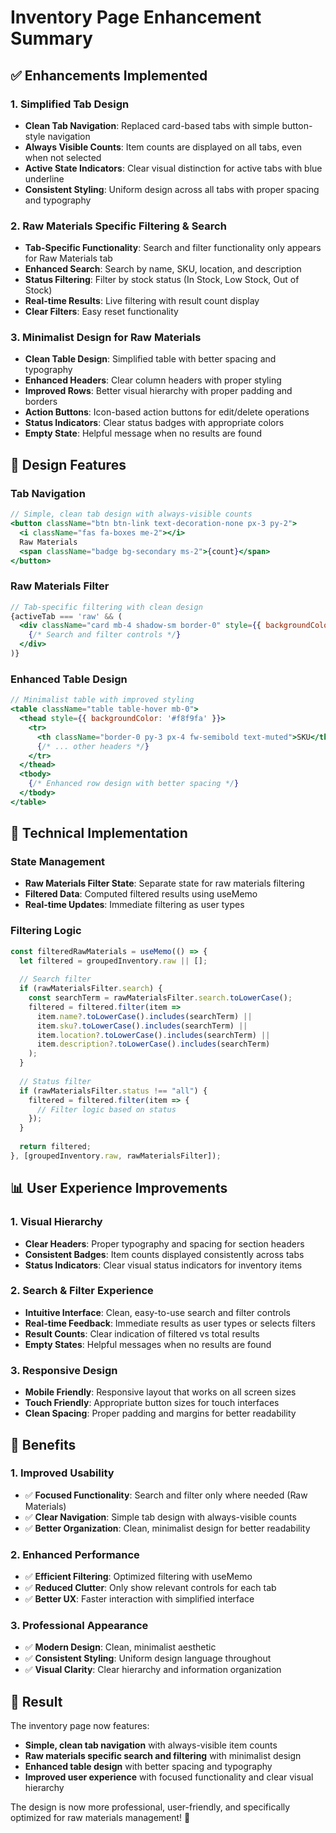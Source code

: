 # Inventory Page Enhancement Summary

## ✅ **Enhancements Implemented**

### **1. Simplified Tab Design**
- **Clean Tab Navigation**: Replaced card-based tabs with simple button-style navigation
- **Always Visible Counts**: Item counts are displayed on all tabs, even when not selected
- **Active State Indicators**: Clear visual distinction for active tabs with blue underline
- **Consistent Styling**: Uniform design across all tabs with proper spacing and typography

### **2. Raw Materials Specific Filtering & Search**
- **Tab-Specific Functionality**: Search and filter functionality only appears for Raw Materials tab
- **Enhanced Search**: Search by name, SKU, location, and description
- **Status Filtering**: Filter by stock status (In Stock, Low Stock, Out of Stock)
- **Real-time Results**: Live filtering with result count display
- **Clear Filters**: Easy reset functionality

### **3. Minimalist Design for Raw Materials**
- **Clean Table Design**: Simplified table with better spacing and typography
- **Enhanced Headers**: Clear column headers with proper styling
- **Improved Rows**: Better visual hierarchy with proper padding and borders
- **Action Buttons**: Icon-based action buttons for edit/delete operations
- **Status Indicators**: Clear status badges with appropriate colors
- **Empty State**: Helpful message when no results are found

## **🎨 Design Features**

### **Tab Navigation**
```jsx
// Simple, clean tab design with always-visible counts
<button className="btn btn-link text-decoration-none px-3 py-2">
  <i className="fas fa-boxes me-2"></i>
  Raw Materials 
  <span className="badge bg-secondary ms-2">{count}</span>
</button>
```

### **Raw Materials Filter**
```jsx
// Tab-specific filtering with clean design
{activeTab === 'raw' && (
  <div className="card mb-4 shadow-sm border-0" style={{ backgroundColor: '#f8f9fa' }}>
    {/* Search and filter controls */}
  </div>
)}
```

### **Enhanced Table Design**
```jsx
// Minimalist table with improved styling
<table className="table table-hover mb-0">
  <thead style={{ backgroundColor: '#f8f9fa' }}>
    <tr>
      <th className="border-0 py-3 px-4 fw-semibold text-muted">SKU</th>
      {/* ... other headers */}
    </tr>
  </thead>
  <tbody>
    {/* Enhanced row design with better spacing */}
  </tbody>
</table>
```

## **🔧 Technical Implementation**

### **State Management**
- **Raw Materials Filter State**: Separate state for raw materials filtering
- **Filtered Data**: Computed filtered results using useMemo
- **Real-time Updates**: Immediate filtering as user types

### **Filtering Logic**
```javascript
const filteredRawMaterials = useMemo(() => {
  let filtered = groupedInventory.raw || [];
  
  // Search filter
  if (rawMaterialsFilter.search) {
    const searchTerm = rawMaterialsFilter.search.toLowerCase();
    filtered = filtered.filter(item => 
      item.name?.toLowerCase().includes(searchTerm) ||
      item.sku?.toLowerCase().includes(searchTerm) ||
      item.location?.toLowerCase().includes(searchTerm) ||
      item.description?.toLowerCase().includes(searchTerm)
    );
  }
  
  // Status filter
  if (rawMaterialsFilter.status !== "all") {
    filtered = filtered.filter(item => {
      // Filter logic based on status
    });
  }
  
  return filtered;
}, [groupedInventory.raw, rawMaterialsFilter]);
```

## **📊 User Experience Improvements**

### **1. Visual Hierarchy**
- **Clear Headers**: Proper typography and spacing for section headers
- **Consistent Badges**: Item counts displayed consistently across tabs
- **Status Indicators**: Clear visual status indicators for inventory items

### **2. Search & Filter Experience**
- **Intuitive Interface**: Clean, easy-to-use search and filter controls
- **Real-time Feedback**: Immediate results as user types or selects filters
- **Result Counts**: Clear indication of filtered vs total results
- **Empty States**: Helpful messages when no results are found

### **3. Responsive Design**
- **Mobile Friendly**: Responsive layout that works on all screen sizes
- **Touch Friendly**: Appropriate button sizes for touch interfaces
- **Clean Spacing**: Proper padding and margins for better readability

## **🎯 Benefits**

### **1. Improved Usability**
- ✅ **Focused Functionality**: Search and filter only where needed (Raw Materials)
- ✅ **Clear Navigation**: Simple tab design with always-visible counts
- ✅ **Better Organization**: Clean, minimalist design for better readability

### **2. Enhanced Performance**
- ✅ **Efficient Filtering**: Optimized filtering with useMemo
- ✅ **Reduced Clutter**: Only show relevant controls for each tab
- ✅ **Better UX**: Faster interaction with simplified interface

### **3. Professional Appearance**
- ✅ **Modern Design**: Clean, minimalist aesthetic
- ✅ **Consistent Styling**: Uniform design language throughout
- ✅ **Visual Clarity**: Clear hierarchy and information organization

## **🚀 Result**

The inventory page now features:
- **Simple, clean tab navigation** with always-visible item counts
- **Raw materials specific search and filtering** with minimalist design
- **Enhanced table design** with better spacing and typography
- **Improved user experience** with focused functionality and clear visual hierarchy

The design is now more professional, user-friendly, and specifically optimized for raw materials management! 🎉
